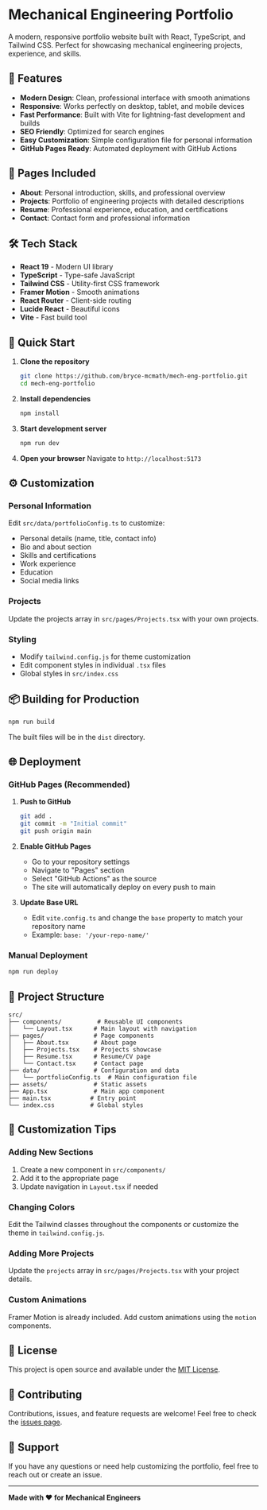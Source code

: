 # Mechanical Engineering Portfolio

A modern, responsive portfolio website built with React, TypeScript, and Tailwind CSS. Perfect for showcasing mechanical engineering projects, experience, and skills.

## 🚀 Features

- **Modern Design**: Clean, professional interface with smooth animations
- **Responsive**: Works perfectly on desktop, tablet, and mobile devices
- **Fast Performance**: Built with Vite for lightning-fast development and builds
- **SEO Friendly**: Optimized for search engines
- **Easy Customization**: Simple configuration file for personal information
- **GitHub Pages Ready**: Automated deployment with GitHub Actions

## 📱 Pages Included

- **About**: Personal introduction, skills, and professional overview
- **Projects**: Portfolio of engineering projects with detailed descriptions
- **Resume**: Professional experience, education, and certifications
- **Contact**: Contact form and professional information

## 🛠️ Tech Stack

- **React 19** - Modern UI library
- **TypeScript** - Type-safe JavaScript
- **Tailwind CSS** - Utility-first CSS framework
- **Framer Motion** - Smooth animations
- **React Router** - Client-side routing
- **Lucide React** - Beautiful icons
- **Vite** - Fast build tool

## 🚀 Quick Start

1. **Clone the repository**

   ```bash
   git clone https://github.com/bryce-mcmath/mech-eng-portfolio.git
   cd mech-eng-portfolio
   ```

2. **Install dependencies**

   ```bash
   npm install
   ```

3. **Start development server**

   ```bash
   npm run dev
   ```

4. **Open your browser**
   Navigate to `http://localhost:5173`

## ⚙️ Customization

### Personal Information

Edit `src/data/portfolioConfig.ts` to customize:

- Personal details (name, title, contact info)
- Bio and about section
- Skills and certifications
- Work experience
- Education
- Social media links

### Projects

Update the projects array in `src/pages/Projects.tsx` with your own projects.

### Styling

- Modify `tailwind.config.js` for theme customization
- Edit component styles in individual `.tsx` files
- Global styles in `src/index.css`

## 📦 Building for Production

```bash
npm run build
```

The built files will be in the `dist` directory.

## 🌐 Deployment

### GitHub Pages (Recommended)

1. **Push to GitHub**

   ```bash
   git add .
   git commit -m "Initial commit"
   git push origin main
   ```

2. **Enable GitHub Pages**
   - Go to your repository settings
   - Navigate to "Pages" section
   - Select "GitHub Actions" as the source
   - The site will automatically deploy on every push to main

3. **Update Base URL**
   - Edit `vite.config.ts` and change the `base` property to match your repository name
   - Example: `base: '/your-repo-name/'`

### Manual Deployment

```bash
npm run deploy
```

## 📂 Project Structure

```
src/
├── components/          # Reusable UI components
│   └── Layout.tsx      # Main layout with navigation
├── pages/              # Page components
│   ├── About.tsx       # About page
│   ├── Projects.tsx    # Projects showcase
│   ├── Resume.tsx      # Resume/CV page
│   └── Contact.tsx     # Contact page
├── data/               # Configuration and data
│   └── portfolioConfig.ts  # Main configuration file
├── assets/             # Static assets
├── App.tsx             # Main app component
├── main.tsx           # Entry point
└── index.css          # Global styles
```

## 🎨 Customization Tips

### Adding New Sections

1. Create a new component in `src/components/`
2. Add it to the appropriate page
3. Update navigation in `Layout.tsx` if needed

### Changing Colors

Edit the Tailwind classes throughout the components or customize the theme in `tailwind.config.js`.

### Adding More Projects

Update the `projects` array in `src/pages/Projects.tsx` with your project details.

### Custom Animations

Framer Motion is already included. Add custom animations using the `motion` components.

## 📝 License

This project is open source and available under the [MIT License](LICENSE).

## 🤝 Contributing

Contributions, issues, and feature requests are welcome! Feel free to check the [issues page](https://github.com/bryce-mcmath/mech-eng-portfolio/issues).

## 📧 Support

If you have any questions or need help customizing the portfolio, feel free to reach out or create an issue.

---

**Made with ❤️ for Mechanical Engineers**
